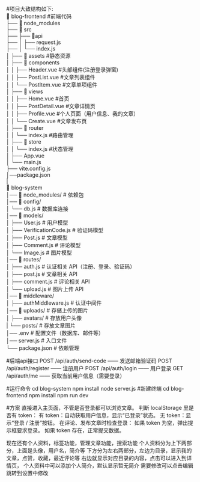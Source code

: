 #项目大致结构如下:  
📂 blog-frontend   #前端代码  
├── 📂 node_modules  
├── 📂 src  
├── ├── 📂api  
├── │   ├── request.js  
├── │   └── index.js  
│   ├── 📂 assets       #静态资源  
│   ├── 📂 components  
│   │   ├── Header.vue      #头部组件(注册登录弹窗)  
│   │   ├── PostList.vue    #文章列表组件  
│   │   └── PostItem.vue    #文章单项组件  
│   ├── 📂 views  
│   │   ├── Home.vue        #首页  
│   │   ├── PostDetail.vue  #文章详情页  
│   │   ├── Profile.vue     #个人页面（用户信息、我的文章）  
│   │   └── Create.vue      #文章发布页  
│   ├── 📂 router  
│   │   └── index.js        #路由管理  
│   ├── 📂 store  
│   │   └── index.js        #状态管理  
│   ├── App.vue  
│   └── main.js  
├── vite.config.js  
│──package.json  
|  
📂 blog-system  
│── 📂 node_modules/       # 依赖包  
│── 📂 config/  
│   └── db.js          # 数据库连接  
│── 📂 models/  
│   ├── User.js        # 用户模型  
│   ├── VerificationCode.js  # 验证码模型  
│   ├── Post.js        # 文章模型  
│   ├── Comment.js     # 评论模型  
│   └── Image.js       # 图片模型  
│── 📂 routes/  
│   ├── auth.js        # 认证相关 API（注册、登录、验证码）  
│   ├── post.js        # 文章相关 API  
│   ├── comment.js     # 评论相关 API  
│   └── upload.js      # 图片上传 API  
│── 📂 middleware/  
│   ├── authMiddleware.js   # 认证中间件  
│── 📂 uploads/        # 存储上传的图片  
│   ├── avatars/       # 存放用户头像  
|   └── posts/         # 存放文章图片  
│── .env               # 配置文件（数据库、邮件等）  
│── server.js          # 入口文件  
└── package.json       # 依赖管理  


#后端api接口
POST /api/auth/send-code —— 发送邮箱验证码
POST /api/auth/register —— 注册用户
POST /api/auth/login —— 用户登录
GET /api/auth/me —— 获取当前用户信息（需要登录）


#运行命令
cd blog-system
npm install
node server.js
#新建终端
cd blog-frontend
npm install
npm run dev

#方案
直接进入主页面，不管是否登录都可以浏览文章。
判断 localStorage 里是否有 token：
有 token：自动获取用户信息，显示“已登录”状态。
无 token：显示“登录 / 注册”按钮。
在评论、发布文章时检查登录：
如果 token 为空，弹出提示框要求登录。
如果 token 存在，正常提交数据。

现在还有个人资料，标签功能，管理文章功能，搜索功能
个人资料分为上下两部分，上面是头像，用户名，简介等
下方分为左右两部分，左边为目录，显示我的文章，点赞，收藏，最近评论等
右边就显示对应目录的内容，点击可以进入到详情页，
个人资料中可以添加个人简介，默认显示暂无简介
需要修改可以点击编辑跳转到设置中修改
